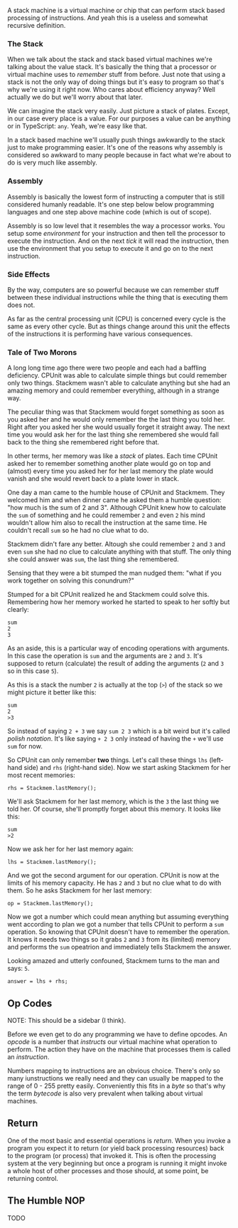 A stack machine is a virtual machine or chip that can perform stack based
processing of instructions. And yeah this is a useless and somewhat recursive
definition.

### The Stack
When we talk about the stack and stack based virtual machines we're talking 
about the value stack. It's basically the thing that a processor or virtual 
machine uses to *remember* stuff from before. Just note that using a stack is
not the only way of doing things but it's easy to program so that's why we're
using it right now. Who cares about efficiency anyway? Well actually we do but
we'll worry about that later.

We can imagine the stack very easily. Just picture a stack of plates. Except,
in our case every place is a value. For our purposes a value can be anything or
in TypeScript: `any`. Yeah, we're easy like that.

In a stack based machine we'll usually push things awkwardly to the stack just
to make programming easier. It's one of the reasons why assembly is considered
so awkward to many people because in fact what we're about to do is very much
like assembly. 

### Assembly
Assembly is basically the lowest form of instructing a computer that is still 
considered humanly readable. It's one step below below programming languages 
and one step above machine code (which is out of scope). 

Assembly is so low level that it resembles the way a processor works. You setup
some *environment* for your instruction and then tell the processor to execute
the instruction. And on the next *tick* it will read the instruction, then use
the environment that you setup to execute it and go on to the next instruction.

### Side Effects
By the way, computers are so powerful because we can remember stuff between
these individual instructions while the thing that is executing them does not.

As far as the central processing unit (CPU) is concerned every cycle is the same 
as every other cycle. But as things change around this unit the effects of the
instructions it is performing have various consequences. 

### Tale of Two Morons
A long long time ago there were two people and each had a baffling deficiency.
CPUnit was able to calculate simple things but could remember only two things.
Stackmem wasn't able to calculate anything but she had an amazing memory and 
could remember everything, although in a strange way.

The peculiar thing was that Stackmem would forget something as soon as you asked 
her and he would only remember the the last thing you told her. Right after you 
asked her she would usually forget it straight away. The next time you would ask 
her for the last thing she remembered she would fall back to the thing she 
remembered right before that.

In other terms, her memory was like a *stack* of plates. Each time CPUnit asked 
her to remember something another plate would go on top and (almost) every 
time you asked her for her last memory the plate would vanish and she would revert 
back to a plate lower in stack.

One day a man came to the humble house of CPUnit and Stackmem. They welcomed him
and when dinner came he asked them a humble question: "how much is the sum of 
2 and 3". Although CPUnit knew how to calculate the `sum` of something and he could
remember `2` and even `2` his mind wouldn't allow him also to recall the instruction
at the same time. He couldn't recall `sum` so he had no clue what to do.

Stackmem didn't fare any better. Altough she could remember `2` and `3` and even `sum` 
she had no clue to calculate anything with that stuff. The only thing she could answer 
was `sum`, the last thing she remembered.

Sensing that they were a bit stumped the man nudged them: "what if you work  together 
on solving this conundrum?" 

Stumped for a bit CPUnit realized he and Stackmem could solve this. Remembering how her
memory worked he started to speak to her softly but clearly:

	sum
	2
	3
	
As an aside, this is a particular way of encoding operations with arguments. In this
case the operation is `sum` and the arguments are `2` and `3`. It's supposed to return
(calculate) the result of adding the arguments (`2` and `3` so in this case `5`).

As this is a stack the number `2` is actually at the top (`>`) of the stack so we might
picture it better like this:

	sum
	2
	>3
	
So instead of saying `2 + 3` we say `sum 2 3` which is a bit weird but it's called 
*polish notation*. It's like saying `+ 2 3` only instead of having the `+` we'll use
`sum` for now.
  
So CPUnit can only remember **two** things. Let's call these things `lhs` 
(left-hand side) and `rhs` (right-hand side). Now we start asking Stackmem for her
most recent memories:
   
	rhs = Stackmem.lastMemory();
	
We'll ask Stackmem for her last memory, which is the `3` the last thing we told her.
Of course, she'll promptly forget about this memory. It looks like this:

	sum
	>2
	
Now we ask her for her last memory again:	
	
	lhs = Stackmem.lastMemory();
	
And we got the second argument for our operation. CPUnit is now at the limits of his 
memory capacity. He has `2` and `3` but no clue what to do with them. So he asks
Stackmem for her last memory:

	op = Stackmem.lastMemory();
	
Now we got a number which could mean anything but assuming everything went according 
to plan we got a number that tells CPUnit to perform a `sum` operation. So knowing
that CPUnit doesn't have to remember the operation. It knows it needs two things so 
it grabs `2` and `3` from its (limited) memory and performs the `sum` opeatrion and
immediately tells Stackmem the answer. 

Looking amazed and utterly confouned, Stackmem turns to the man and says: `5`.
	
	
	answer = lhs + rhs;
	
   
## Op Codes
NOTE: This should be a sidebar (I think).

Before we even get to do any programming we have to define opcodes. An *opcode* 
is a number that *instructs* our virtual machine what operation to perform. The
action they have on the machine that processes them is called an *instruction*.

Numbers mapping to instructions are an obvious choice. There's only so many
iunstructions we really need and they can usually be mapped to the range of 
0 - 255 pretty easily. Conveniently this fits in a *byte* so that's why the
term *bytecode* is also very prevalent when talking about virtual machines.

## Return
One of the most basic and essential operations is *return*. When you invoke a 
program you expect it to return (or yield back processing resources) back to 
the program (or process) that invoked it. This is often the processing system
at the very beginning but once a program is running it might invoke a whole 
host of other processes and those should, at some point, be returning control.

 

## The Humble NOP
TODO